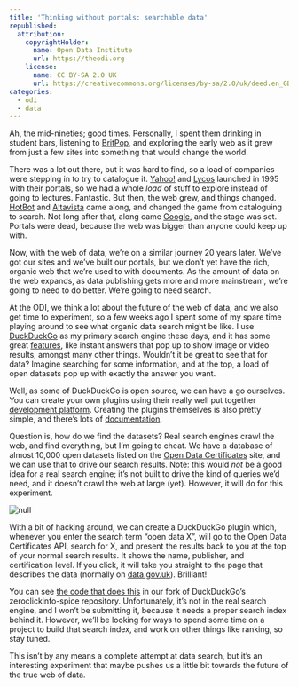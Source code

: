 ```yaml
---
title: 'Thinking without portals: searchable data'
republished:
  attribution:
    copyrightHolder:
      name: Open Data Institute
      url: https://theodi.org
    license:
      name: CC BY-SA 2.0 UK
      url: https://creativecommons.org/licenses/by-sa/2.0/uk/deed.en_GB
categories:
  - odi
  - data
---
```

Ah, the mid-nineties; good times. Personally, I spent them drinking in student bars, listening to [BritPop](https://www.youtube.com/watch?v=XV8CxSO5imQ), and exploring the early web as it grew from just a few sites into something that would change the world.

There was a lot out there, but it was hard to find, so a load of companies were stepping in to try to catalogue it. [Yahoo!](http://yahoo.com) and [Lycos](http://lycos.com) launched in 1995 with their portals, so we had a whole _load_ of stuff to explore instead of going to lectures. Fantastic. But then, the web grew, and things changed. [HotBot](http://hotbot.com) and [Altavista](https://en.wikipedia.org/wiki/AltaVista) came along, and changed the game from cataloguing to search. Not long after that, along came [Google](http://google.com), and the stage was set. Portals were dead, because the web was bigger than anyone could keep up with.

Now, with the web of data, we’re on a similar journey 20 years later. We’ve got our sites and we’ve built our portals, but we don’t yet have the rich, organic web that we’re used to with documents. As the amount of data on the web expands, as data publishing gets more and more mainstream, we’re going to need to do better. We’re going to need search.

At the ODI, we think a lot about the future of the web of data, and we also get time to experiment, so a few weeks ago I spent some of my spare time playing around to see what organic data search might be like. I use [DuckDuckGo](https://duckduckgo.com) as my primary search engine these days, and it has some great [features](https://duckduckgo.com/tour), like instant answers that pop up to show image or video results, amongst many other things. Wouldn’t it be great to see that for data? Imagine searching for some information, and at the top, a load of open datasets pop up with exactly the answer you want.

Well, as some of DuckDuckGo is open source, we can have a go ourselves. You can create your own plugins using their really well put together [development platform](http://duckduckhack.com/). Creating the plugins themselves is also pretty simple, and there’s lots of [documentation](https://duck.co/duckduckhack/ddh-intro).

Question is, how do we find the datasets? Real search engines crawl the web, and find everything, but I’m going to cheat. We have a database of almost 10,000 open datasets listed on the [Open Data Certificates](https://certificates.theodi.org/) site, and we can use that to drive our search results. Note: this would _not_ be a good idea for a real search engine; it’s not built to drive the kind of queries we’d need, and it doesn’t crawl the web at large (yet). However, it will do for this experiment.

![null](https://bd7a65e2cb448908f934-86a50c88e47af9e1fb58ce0672b5a500.r32.cf3.rackcdn.com/uploads/assets/78/a2/5478a271d0d4620854000001/Screen_Shot_2014-11-28_at_14.39.07.png)

With a bit of hacking around, we can create a DuckDuckGo plugin which, whenever you enter the search term “open data X”, will go to the Open Data Certificates API, search for X, and present the results back to you at the top of your normal search results. It shows the name, publisher, and certification level. If you click, it will take you straight to the page that describes the data (normally on [data.gov.uk](http://data.gov.uk)). Brilliant!

You can see [the code that does this](https://github.com/theodi/zeroclickinfo-spice/commit/adc31d28be8864685d241f5784090c69cd4c8988) in our fork of DuckDuckGo’s zeroclickinfo-spice repository. Unfortunately, it’s not in the real search engine, and I won’t be submitting it, because it needs a proper search index behind it. However, we’ll be looking for ways to spend some time on a project to build that search index, and work on other things like ranking, so stay tuned.

This isn’t by any means a complete attempt at data search, but it’s an interesting experiment that maybe pushes us a little bit towards the future of the true web of data.
